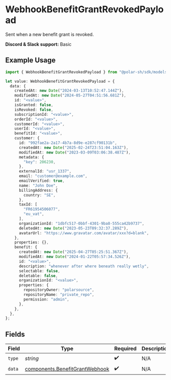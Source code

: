 # WebhookBenefitGrantRevokedPayload

Sent when a new benefit grant is revoked.

**Discord & Slack support:** Basic

## Example Usage

```typescript
import { WebhookBenefitGrantRevokedPayload } from "@polar-sh/sdk/models/components/webhookbenefitgrantrevokedpayload.js";

let value: WebhookBenefitGrantRevokedPayload = {
  data: {
    createdAt: new Date("2024-03-13T10:52:47.144Z"),
    modifiedAt: new Date("2024-05-27T04:51:56.681Z"),
    id: "<value>",
    isGranted: false,
    isRevoked: false,
    subscriptionId: "<value>",
    orderId: "<value>",
    customerId: "<value>",
    userId: "<value>",
    benefitId: "<value>",
    customer: {
      id: "992fae2a-2a17-4b7a-8d9e-e287cf90131b",
      createdAt: new Date("2025-02-24T23:51:04.163Z"),
      modifiedAt: new Date("2023-03-09T03:06:38.487Z"),
      metadata: {
        "key": 206230,
      },
      externalId: "usr_1337",
      email: "customer@example.com",
      emailVerified: true,
      name: "John Doe",
      billingAddress: {
        country: "SE",
      },
      taxId: [
        "FR61954506077",
        "eu_vat",
      ],
      organizationId: "1dbfc517-0bbf-4301-9ba8-555ca42b9737",
      deletedAt: new Date("2023-05-23T09:32:37.289Z"),
      avatarUrl: "https://www.gravatar.com/avatar/xxx?d=blank",
    },
    properties: {},
    benefit: {
      createdAt: new Date("2025-04-27T05:25:51.367Z"),
      modifiedAt: new Date("2024-01-22T05:57:34.526Z"),
      id: "<value>",
      description: "whenever after where beneath really wetly",
      selectable: false,
      deletable: false,
      organizationId: "<value>",
      properties: {
        repositoryOwner: "polarsource",
        repositoryName: "private_repo",
        permission: "admin",
      },
    },
  },
};
```

## Fields

| Field                                                                            | Type                                                                             | Required                                                                         | Description                                                                      | Example                                                                          |
| -------------------------------------------------------------------------------- | -------------------------------------------------------------------------------- | -------------------------------------------------------------------------------- | -------------------------------------------------------------------------------- | -------------------------------------------------------------------------------- |
| `type`                                                                           | *string*                                                                         | :heavy_check_mark:                                                               | N/A                                                                              | benefit_grant.revoked                                                            |
| `data`                                                                           | [components.BenefitGrantWebhook](../../models/components/benefitgrantwebhook.md) | :heavy_check_mark:                                                               | N/A                                                                              |                                                                                  |